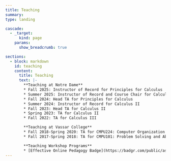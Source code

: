 ```yaml
---
title: Teaching
summary: 
type: landing

cascade:
  - _target:
      kind: page
    params:
      show_breadcrumb: true

sections:
  - block: markdown
    id: teaching
    content:
      title: Teaching
      text: |-
        **Teaching at Notre Dame**
        * Fall 2025: Instructor of Record for Principles for Calculus  
        * Summer 2025: Instructor of Record and Course Chair for Calculus II  
        * Fall 2024: Head TA for Principles for Calculus  
        * Summer 2024: Instructor of Record for Calculus II  
        * Fall 2023: Head TA for Calculus II  
        * Spring 2023: TA for Calculus II  
        * Fall 2022: TA for Calculus III  

        **Teaching at Vassar College**
        * Fall 2018-Spring 2020: TA for CMPU224: Computer Organization  
        * Fall 2017-Spring 2018: TA for CMPU101: Problem Solving and Abstraction

        **Teaching Workshop Programs**
        * [Effective Online Pedagogy Badge](https://badgr.com/public/assertions/I0ONbapmSqCJANzgxEgjiQ?identity__email=kellmana%40nd.edu) 
---
```


